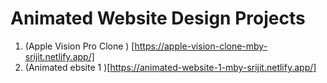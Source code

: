 # Animated Website Design Projects

1. (Apple Vision Pro Clone ) [https://apple-vision-clone-mby-srijit.netlify.app/]
2. (Animated ebsite 1 )[https://animated-website-1-mby-srijit.netlify.app/]